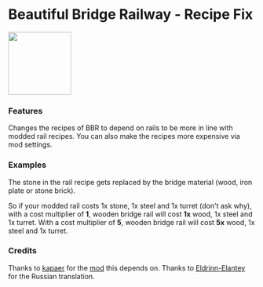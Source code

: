 # Beautiful Bridge Railway - Recipe Fix
<img src="https://raw.githubusercontent.com/Wyrrrd/bbr-fix/master/thumbnail.png" width="128" height="128">

### Features
Changes the recipes of BBR to depend on rails to be more in line with modded rail recipes. You can also make the recipes more expensive via mod settings.

### Examples
The stone in the rail recipe gets replaced by the bridge material (wood, iron plate or stone brick).

So if your modded rail costs 1x stone, 1x steel and 1x turret (don't ask why), with a cost multiplier of **1**, wooden bridge rail will cost **1x** wood, 1x steel and 1x turret. With a cost multiplier of **5**, wooden bridge rail will cost **5x** wood, 1x steel and 1x turret.

### Credits
Thanks to [kapaer](https://mods.factorio.com/user/kapaer) for the [mod](https://mods.factorio.com/mod/beautiful_bridge_railway) this depends on.
Thanks to [Eldrinn-Elantey](https://github.com/Eldrinn-Elantey) for the Russian translation.
